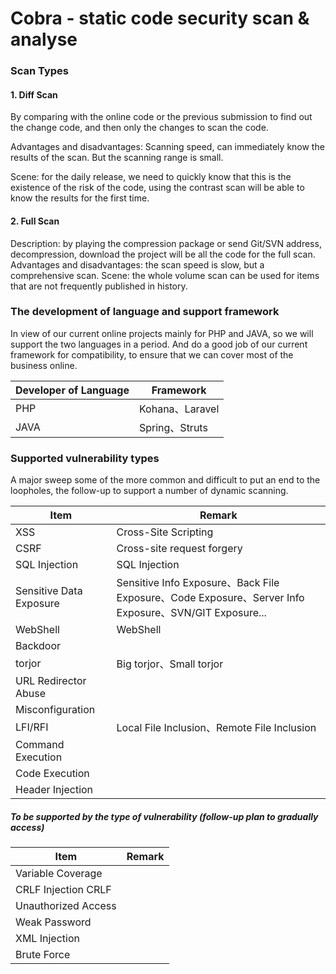 # Cobra - static code security scan & analyse

### Scan Types

#### 1. Diff Scan

By comparing with the online code or the previous submission to find out the change code, and then only the changes to scan the code.

Advantages and disadvantages: 
Scanning speed, can immediately know the results of the scan. But the scanning range is small.

Scene: 
for the daily release, we need to quickly know that this is the existence of the risk of the code, using the contrast scan will be able to know the results for the first time.

#### 2. Full Scan
Description: by playing the compression package or send Git/SVN address, decompression, download the project will be all the code for the full scan.
Advantages and disadvantages: the scan speed is slow, but a comprehensive scan.
Scene: the whole volume scan can be used for items that are not frequently published in history.

### The development of language and support framework
In view of our current online projects mainly for PHP and JAVA, so we will support the two languages in a period.
And do a good job of our current framework for compatibility, to ensure that we can cover most of the business online.

Developer of Language|Framework
--- | ---
PHP|	Kohana、Laravel
JAVA|	Spring、Struts

### Supported vulnerability types
A major sweep some of the more common and difficult to put an end to the loopholes, the follow-up to support a number of dynamic scanning.

Item | Remark
--- | ---
XSS	|Cross-Site Scripting
CSRF|	Cross-site request forgery
SQL Injection|	SQL Injection
Sensitive Data Exposure|Sensitive Info Exposure、Back File Exposure、Code Exposure、Server Info Exposure、SVN/GIT Exposure...
WebShell	|WebShell
Backdoor | 
torjor|	Big torjor、Small torjor
URL Redirector Abuse	|
Misconfiguration|
LFI/RFI|	Local File Inclusion、Remote File Inclusion
Command Execution|
Code Execution|
Header Injection|

##### To be supported by the type of vulnerability (follow-up plan to gradually access)
Item|Remark
--- | ---
Variable Coverage	|
CRLF Injection CRLF|
Unauthorized Access|
Weak Password	|
XML Injection	|
Brute Force	|

